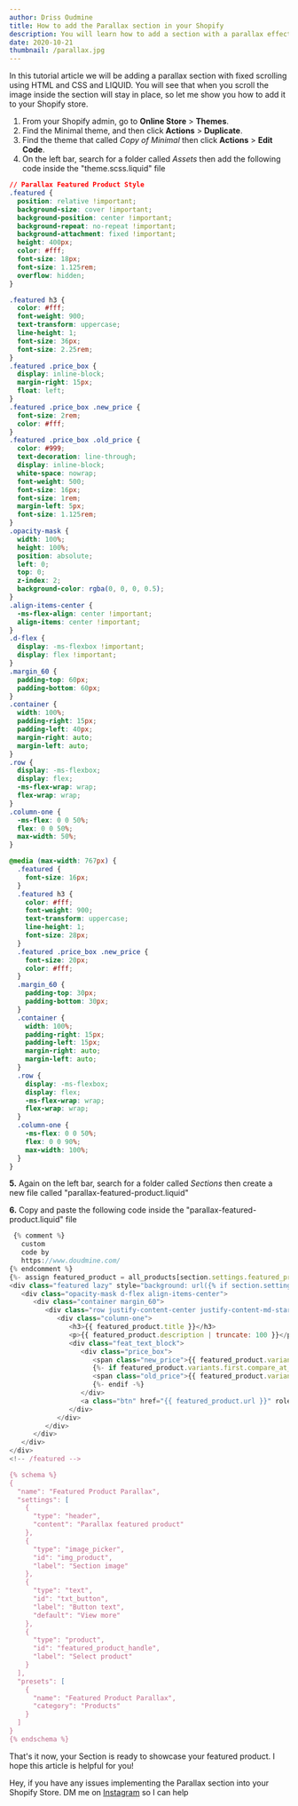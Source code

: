 ```yaml
---
author: Driss Oudmine
title: How to add the Parallax section in your Shopify
description: You will learn how to add a section with a parallax effect to boost the visual experience of your home page.
date: 2020-10-21
thumbnail: /parallax.jpg
---
```


In this tutorial article we will be adding a parallax section with fixed scrolling using HTML and CSS and LIQUID. You will see that when you scroll the image inside the section will stay in place, so let me show you how to add it to your Shopify store.

1. From your Shopify admin, go to **Online Store** > **Themes**.
2. Find the Minimal theme, and then click **Actions** > **Duplicate**.
3. Find the theme that called _Copy of Minimal_ then click **Actions** > **Edit Code**.
4. On the left bar, search for a folder called _Assets_ then add the following code inside the "theme.scss.liquid" file

```css
// Parallax Featured Product Style
.featured {
  position: relative !important;
  background-size: cover !important;
  background-position: center !important;
  background-repeat: no-repeat !important;
  background-attachment: fixed !important;
  height: 400px;
  color: #fff;
  font-size: 18px;
  font-size: 1.125rem;
  overflow: hidden;
}

.featured h3 {
  color: #fff;
  font-weight: 900;
  text-transform: uppercase;
  line-height: 1;
  font-size: 36px;
  font-size: 2.25rem;
}
.featured .price_box {
  display: inline-block;
  margin-right: 15px;
  float: left;
}
.featured .price_box .new_price {
  font-size: 2rem;
  color: #fff;
}
.featured .price_box .old_price {
  color: #999;
  text-decoration: line-through;
  display: inline-block;
  white-space: nowrap;
  font-weight: 500;
  font-size: 16px;
  font-size: 1rem;
  margin-left: 5px;
  font-size: 1.125rem;
}
.opacity-mask {
  width: 100%;
  height: 100%;
  position: absolute;
  left: 0;
  top: 0;
  z-index: 2;
  background-color: rgba(0, 0, 0, 0.5);
}
.align-items-center {
  -ms-flex-align: center !important;
  align-items: center !important;
}
.d-flex {
  display: -ms-flexbox !important;
  display: flex !important;
}
.margin_60 {
  padding-top: 60px;
  padding-bottom: 60px;
}
.container {
  width: 100%;
  padding-right: 15px;
  padding-left: 40px;
  margin-right: auto;
  margin-left: auto;
}
.row {
  display: -ms-flexbox;
  display: flex;
  -ms-flex-wrap: wrap;
  flex-wrap: wrap;
}
.column-one {
  -ms-flex: 0 0 50%;
  flex: 0 0 50%;
  max-width: 50%;
}

@media (max-width: 767px) {
  .featured {
    font-size: 16px;
  }
  .featured h3 {
    color: #fff;
    font-weight: 900;
    text-transform: uppercase;
    line-height: 1;
    font-size: 28px;
  }
  .featured .price_box .new_price {
    font-size: 20px;
    color: #fff;
  }
  .margin_60 {
    padding-top: 30px;
    padding-bottom: 30px;
  }
  .container {
    width: 100%;
    padding-right: 15px;
    padding-left: 15px;
    margin-right: auto;
    margin-left: auto;
  }
  .row {
    display: -ms-flexbox;
    display: flex;
    -ms-flex-wrap: wrap;
    flex-wrap: wrap;
  }
  .column-one {
    -ms-flex: 0 0 50%;
    flex: 0 0 90%;
    max-width: 100%;
  }
}
```

**5.** Again on the left bar, search for a folder called _Sections_ then create a new file called "parallax-featured-product.liquid"

**6.** Copy and paste the following code inside the "parallax-featured-product.liquid" file

```js
 {% comment %}
   custom
   code by
   https://www.doudmine.com/
{% endcomment %}
{%- assign featured_product = all_products[section.settings.featured_product_handle] -%}
<div class="featured lazy" style="background: url({% if section.settings.img_product %}{{ section.settings.img_product | img_url: 'master' }}{% else %}https://via.placeholder.com/1200x800{% endif %}) 50% 70%;">
   <div class="opacity-mask d-flex align-items-center">
      <div class="container margin_60">
         <div class="row justify-content-center justify-content-md-start">
            <div class="column-one">
               <h3>{{ featured_product.title }}</h3>
               <p>{{ featured_product.description | truncate: 100 }}</p>
               <div class="feat_text_block">
                  <div class="price_box">
                     <span class="new_price">{{ featured_product.variants.first.price | money }}</span>
                     {%- if featured_product.variants.first.compare_at_price > featured_product.variants.first.price -%}
                     <span class="old_price">{{ featured_product.variants.first.compare_at_price | money }}</span>
                     {%- endif -%}
                  </div>
                  <a class="btn" href="{{ featured_product.url }}" role="button">{{ section.settings.txt_button }}</a>
               </div>
            </div>
         </div>
      </div>
   </div>
</div>
<!-- /featured -->

{% schema %}
{
  "name": "Featured Product Parallax",
  "settings": [
    {
      "type": "header",
      "content": "Parallax featured product"
    },
    {
      "type": "image_picker",
      "id": "img_product",
      "label": "Section image"
    },
    {
      "type": "text",
      "id": "txt_button",
      "label": "Button text",
      "default": "View more"
    },
    {
      "type": "product",
      "id": "featured_product_handle",
      "label": "Select product"
    }
  ],
  "presets": [
    {
      "name": "Featured Product Parallax",
      "category": "Products"
    }
  ]
}
{% endschema %}
```

That's it now, your Section is ready to showcase your featured product. I hope this article is helpful for you!

Hey, if you have any issues implementing the Parallax section into your Shopify Store. DM me on [Instagram](https://www.instagram.com/doudmine) so I can help

